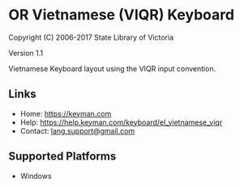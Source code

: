 OR Vietnamese (VIQR) Keyboard
=====================

Copyright (C) 2006-2017 State Library of Victoria

Version 1.1

Vietnamese Keyboard layout using the VIQR input convention.

Links
-----

 * Home:     <https://keyman.com>
 * Help:     <https://help.keyman.com/keyboard/el_vietnamese_viqr>
 * Contact:  <lang.support@gmail.com>

Supported Platforms
-------------------
 * Windows
